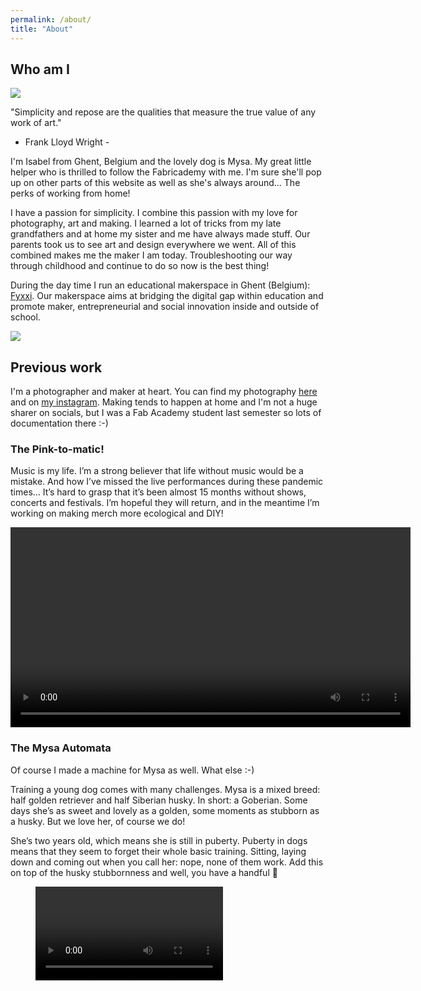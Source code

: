 ```yaml
---
permalink: /about/
title: "About"
---
```

## Who am I

 ![](../docs/images/avatar-photo.jpg)

 "Simplicity and repose are the qualities that measure the true value of any work of art."
 - Frank Lloyd Wright -

I'm Isabel from Ghent, Belgium and the lovely dog is Mysa. My great little helper who is thrilled to follow the Fabricademy with me. I'm sure she'll pop up on other parts of this website as well as she's always around... The perks of working from home!

I have a passion for simplicity. I combine this passion with my love for photography, art and making. I learned a lot of tricks from my late grandfathers and at home my sister and me have always made stuff. Our parents took us to see art and design everywhere we went. All of this combined makes me the maker I am today. Troubleshooting our way through childhood and continue to do so now is the best thing!

During the day time I run an educational makerspace in Ghent (Belgium): [Fyxxi](http://wwww.fyxxi.be). Our makerspace aims at bridging the digital gap within education and promote maker, entrepreneurial and social innovation inside and outside of school.

![](https://media.uitid.be/fis/download/ce126667652776f0e9e55160f12f5478/6382304c-3b2a-4216-b576-aea788f8f1a3/fyxxi-logo_0_1.jpg?width=330&height=330)


## Previous work

I'm a photographer and maker at heart.
You can find my photography [here](http://www.impressions-by-isa.com) and on [my instagram](http://www.instagram.com/IsabelAllaert).
Making tends to happen at home and I'm not a huge sharer on socials, but I was a Fab Academy student last semester so lots of documentation there :-)

### The Pink-to-matic!

Music is my life. I’m a strong believer that life without music would be a mistake.
And how I’ve missed the live performances during these pandemic times… It’s hard to grasp that it’s been almost 15 months without shows, concerts and festivals. I’m hopeful they will return, and in the meantime I’m working on making merch more ecological and DIY!

<!-- blank line -->
<video width="640" controls loop>
  <source src="https://fabacademy.org/2021/labs/barcelona/students/isabel-allaert/presentation.mp4" type="video/mp4">
  Your browser does not support the video tag.
</video>
<!-- blank line -->

### The Mysa Automata

Of course I made a machine for Mysa as well. What else :-)

Training a young dog comes with many challenges. Mysa is a mixed breed: half golden retriever and half Siberian husky. In short: a Goberian.
Some days she’s as sweet and lovely as a golden, some moments as stubborn as a husky.
But we love her, of course we do!

She’s two years old, which means she is still in puberty. Puberty in dogs means that they seem to forget their whole basic training. Sitting, laying down and coming out when you call her: nope, none of them work. Add this on top of the husky stubbornness and well, you have a handful 🙂

<!-- blank line -->
<figure class="video_container">
  <video controls="true" allowfullscreen="true">
    <source src="https://gitlab.fabcloud.org/academany/fabacademy/2020/labs/barcelona/remoteawesomemachine2/-/raw/master/docs/images/themysaautomata.mp4" type="video/mp4">
  </video>
</figure>
<!-- blank line -->
